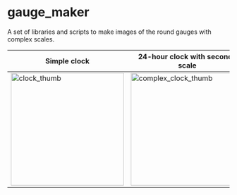 # gauge_maker

A set of libraries and scripts to make images of the round gauges with complex scales.

|Simple clock|24-hour clock with seconds scale|
|------------|--------------------------------|
|<img width="256" height="256" alt="clock_thumb" src="https://github.com/user-attachments/assets/86109dcc-231b-4b2a-a551-257ec52d587e" />|<img width="256" height="256" alt="complex_clock_thumb" src="https://github.com/user-attachments/assets/bcd5b4bd-35b7-490b-b73a-a1ab71507b38" />|
